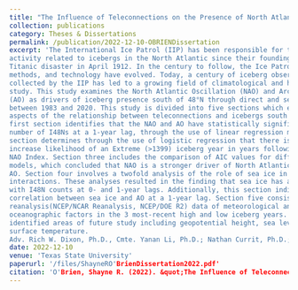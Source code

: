 ```yaml
---
title: "The Influence of Teleconnections on the Presence of North Atlantic Icebergs South of 48°N: 1983-2020"
collection: publications
category: Theses & Dissertations
permalink: /publication/2022-12-10-OBRIENDissertation
excerpt: 'The International Ice Patrol (IIP) has been responsible for the safety of maritime
activity related to icebergs in the North Atlantic since their founding in the wake of the
Titanic disaster in April 1912. In the century to follow, the Ice Patrol, their mission,
methods, and technology have evolved. Today, a century of iceberg observation data
collected by the IIP has led to a growing field of climatological and hazards sciences related
study. This study examines the North Atlantic Oscillation (NAO) and Arctic Oscillation
(AO) as drivers of iceberg presence south of 48°N through direct and secondary influence
between 1983 and 2020. This study is divided into five sections which examine different
aspects of the relationship between teleconnections and icebergs south of 48°N (I48N). The
first section identifies that the NAO and AO have statistically significant correlation with the
number of I48Ns at a 1-year lag, through the use of linear regression modelling. The second
section determines through the use of logistic regression that there is a statistically significant
increase likelihood of an Extreme (>1399) iceberg year in years following a high annual
NAO Index. Section three includes the comparison of AIC values for different AO/NAO
models, which concluded that NAO is a stronger driver of North Atlantic icebergs than the
AO. Section four involves a twofold analysis of the role of sea ice in iceberg-teleconnection
interactions. These analyses resulted in the finding that sea ice has a significant correlation
with I48N counts at 0- and 1-year lags. Additionally, this section indicates a significant
correlation between sea ice and AO at a 1-year lag. Section five consists of comparing
reanalysis(NCEP/NCAR Reanalysis, NCEP/DOE R2) data of meteorological and 
oceanographic factors in the 3 most-recent high and low iceberg years. This comparison
identified areas of future study including geopotential height, sea level pressure and sea
surface temperature.
Adv. Rich W. Dixon, Ph.D., Cmte. Yanan Li, Ph.D.; Nathan Currit, Ph.D.; Todd Moore, Ph.D.'
date: 2022-12-10
venue: 'Texas State University'
paperurl: '/files/ShayneRO'BrienDissertation2022.pdf'
citation: 'O'Brien, Shayne R. (2022). &quot;The Influence of Teleconnections on the Presence of North Atlantic Icebergs South of 48°N: 1983-2020.&quot;'<i>Texas State University</i>. 1(1).'
---
```


